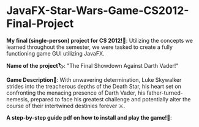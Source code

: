 # JavaFX-Star-Wars-Game-CS2012-Final-Project
**My final (single-person) project for CS 2012!👾**: Utilizing the concepts we learned throughout the semester, we were tasked to create a fully functioning game GUI utilizing JavaFX.

**Name of the project🏷️**: "The Final Showdown Against Darth Vader!"

**Game Description📖**: With unwavering determination, Luke Skywalker strides into the treacherous depths of the Death Star, his heart set on confronting the menacing presence of Darth Vader, his father-turned-nemesis, prepared to face his greatest challenge and potentially alter the course of their intertwined destinies forever ⚔️.

**A step-by-step guide pdf on how to install and play the game!📜**: 
